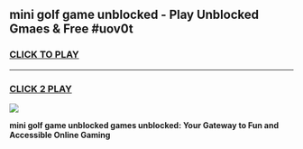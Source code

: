 
## mini golf game unblocked - Play Unblocked Gmaes & Free #uov0t
<h3>
<a href="https://news.freeplayer.one?title=mini_golf_game_unblocked&ref=24F">CLICK TO PLAY</a></h3>
<hr>

<h3>
<a href="https://news.freeplayer.one?title=mini_golf_game_unblocked&ref=24F">CLICK 2 PLAY</a>
  
</h3>

<a href="https://news.freeplayer.one?title=mini_golf_game_unblocked&ref=24F/"><img src="https://clearcache.store/games.png"></a>


**mini golf game unblocked games unblocked: Your Gateway to Fun and Accessible Online Gaming**
